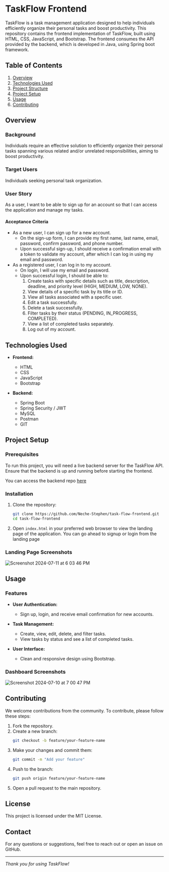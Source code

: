 # TaskFlow Frontend

TaskFlow is a task management application designed to help individuals efficiently organize their personal tasks and boost productivity. This repository contains the frontend implementation of TaskFlow, built using HTML, CSS, JavaScript, and Bootstrap. The frontend consumes the API provided by the backend, which is developed in Java, using Spring boot framework.

## Table of Contents
1. [Overview](#overview)
2. [Technologies Used](#tech-stack)
3. [Project Structure](#project-structure)
4. [Project Setup](#Project-setup)
5. [Usage](#usage)
7. [Contributing](#contributing)

## Overview

### Background
Individuals require an effective solution to efficiently organize their personal tasks spanning various related and/or unrelated responsibilities, aiming to boost productivity.

### Target Users
Individuals seeking personal task organization.

### User Story
As a user, I want to be able to sign up for an account so that I can access the application and manage my tasks.

#### Acceptance Criteria
- As a new user, I can sign up for a new account.
  - On the sign-up form, I can provide my first name, last name, email, password, confirm password, and phone number.
  - Upon successful sign-up, I should receive a confirmation email with a token to validate my account, after which I can log in using my email and password.
- As a registered user, I can log in to my account.
  - On login, I will use my email and password.
  - Upon successful login, I should be able to:
    1. Create tasks with specific details such as title, description, deadline, and priority level (HIGH, MEDIUM, LOW, NONE).
    2. View details of a specific task by its title or ID.
    3. View all tasks associated with a specific user.
    4. Edit a task successfully.
    5. Delete a task successfully.
    6. Filter tasks by their status (PENDING, IN_PROGRESS, COMPLETED).
    7. View a list of completed tasks separately.
    8. Log out of my account.

## Technologies Used

- **Frontend:**
  - HTML
  - CSS
  - JavaScript
  - Bootstrap

- **Backend:**
  - Spring Boot
  - Spring Security / JWT
  - MySQL 
  - Postman
  - GIT

## Project Setup

### Prerequisites
To run this project, you will need a live backend server for the TaskFlow API. Ensure that the backend is up and running before starting the frontend.

You can access the backend repo [here](https://github.com/Neche-Stephen/task-flow-backend.git)

### Installation

1. Clone the repository:
    ```sh
    git clone https://github.com/Neche-Stephen/task-flow-frontend.git
    cd task-flow-frontend
    ```

2. Open `index.html` in your preferred web browser to view the landing page of the application. You can go ahead to signup or login from the landing page

### Landing Page Screenshots

![Screenshot 2024-07-11 at 6 03 46 PM](https://github.com/Neche-Stephen/task-flow-frontend/assets/61988607/2f01d30a-6c85-41dd-9de8-fb2364591a63)

## Usage

### Features

- **User Authentication:**
  - Sign up, login, and receive email confirmation for new accounts.
  
- **Task Management:**
  - Create, view, edit, delete, and filter tasks.
  - View tasks by status and see a list of completed tasks.

- **User Interface:**
  - Clean and responsive design using Bootstrap.
 
### Dashboard Screenshots
![Screenshot 2024-07-10 at 7 00 47 PM](https://github.com/Neche-Stephen/task-flow-frontend/assets/61988607/4cb5c2cb-a582-4a68-b10a-58aeea707b10)

## Contributing

We welcome contributions from the community. To contribute, please follow these steps:

1. Fork the repository.
2. Create a new branch:
    ```sh
    git checkout -b feature/your-feature-name
    ```
3. Make your changes and commit them:
    ```sh
    git commit -m "Add your feature"
    ```
4. Push to the branch:
    ```sh
    git push origin feature/your-feature-name
    ```
5. Open a pull request to the main repository.

## License

This project is licensed under the MIT License.

## Contact

For any questions or suggestions, feel free to reach out or open an issue on GitHub.

---

_Thank you for using TaskFlow!_
